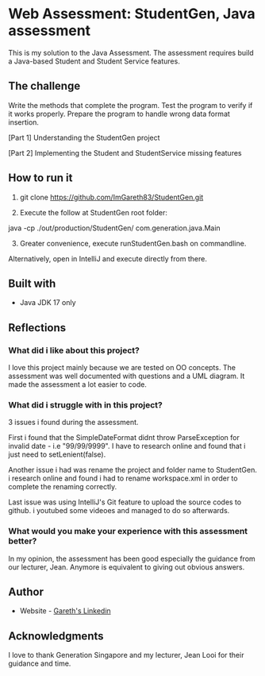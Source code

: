 # Web Assessment: StudentGen, Java assessment

This is my solution to the Java Assessment. The assessment requires build a Java-based Student and Student Service features.

## The challenge
Write the methods that complete the program.
Test the program to verify if it works properly.
Prepare the program to handle wrong data format insertion.

[Part 1] Understanding the StudentGen project

[Part 2] Implementing the Student and StudentService missing features

## How to run it
1) git clone https://github.com/ImGareth83/StudentGen.git

2) Execute the follow at StudentGen root folder:

java -cp ./out/production/StudentGen/ com.generation.java.Main

3) Greater convenience, execute runStudentGen.bash on commandline.

Alternatively, open in IntelliJ and execute directly from there. 

## Built with

- Java JDK 17 only

## Reflections

### What did i like about this project?

I love this project mainly because we are tested on OO concepts. The assessment was well documented with questions and a UML diagram. It made the assessment a lot easier to code. 

### What did i struggle with in this project?

3 issues i found during the assessment. 

First i found that the SimpleDateFormat didnt throw ParseException for invalid date - i.e "99/99/9999". I have to research online and found that i just need to setLenient(false).

Another issue i had was rename the project and folder name to StudentGen. i research online and found i had to rename workspace.xml in order to complete the renaming correctly. 

Last issue was using IntelliJ's Git feature to upload the source codes to github. i youtubed some videoes and managed to do so afterwards.

### What would you make your experience with this assessment better?

In my opinion, the assessment has been good especially the guidance from our lecturer, Jean. Anymore is equivalent to giving out obvious answers. 


## Author

- Website - [Gareth's Linkedin](https://www.linkedin.com/in/garethfong/)

## Acknowledgments

I love to thank Generation Singapore and my lecturer, Jean Looi for their guidance and time. 
